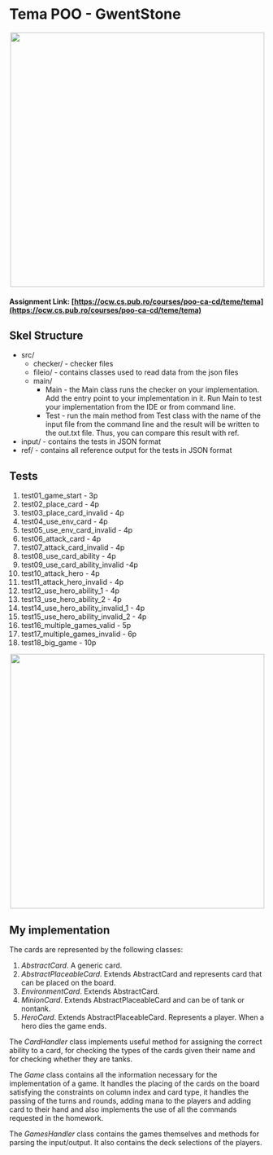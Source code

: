 

# Tema POO  - GwentStone

<div align="center"><img src="https://tenor.com/view/witcher3-gif-9340436.gif" width="500px"></div>

#### Assignment Link: [https://ocw.cs.pub.ro/courses/poo-ca-cd/teme/tema](https://ocw.cs.pub.ro/courses/poo-ca-cd/teme/tema)


## Skel Structure

* src/
  * checker/ - checker files
  * fileio/ - contains classes used to read data from the json files
  * main/
      * Main - the Main class runs the checker on your implementation. Add the entry point to your implementation in it. Run Main to test your implementation from the IDE or from command line.
      * Test - run the main method from Test class with the name of the input file from the command line and the result will be written
        to the out.txt file. Thus, you can compare this result with ref.
* input/ - contains the tests in JSON format
* ref/ - contains all reference output for the tests in JSON format

## Tests

1. test01_game_start - 3p
2. test02_place_card - 4p
3. test03_place_card_invalid - 4p
4. test04_use_env_card - 4p
5. test05_use_env_card_invalid - 4p
6. test06_attack_card - 4p
7. test07_attack_card_invalid - 4p
8. test08_use_card_ability - 4p
9. test09_use_card_ability_invalid -4p
10. test10_attack_hero - 4p
11. test11_attack_hero_invalid - 4p
12. test12_use_hero_ability_1 - 4p
13. test13_use_hero_ability_2 - 4p
14. test14_use_hero_ability_invalid_1 - 4p
15. test15_use_hero_ability_invalid_2 - 4p
16. test16_multiple_games_valid - 5p
17. test17_multiple_games_invalid - 6p
18. test18_big_game - 10p


<div align="center"><img src="https://tenor.com/view/homework-time-gif-24854817.gif" width="500px"></div>

## My implementation

The cards are represented by the following classes: 
1. *AbstractCard*. A generic card.
2. *AbstractPlaceableCard*. Extends AbstractCard and represents card that can be placed on the board.
3. *EnvironmentCard*. Extends AbstractCard.
4. *MinionCard*. Extends AbstractPlaceableCard and can be of tank or nontank.
5. *HeroCard*. Extends AbstractPlaceableCard. Represents a player. When a hero dies the game ends.

The *CardHandler* class implements useful method for assigning the correct ability to a card, for checking the types
of the cards given their name and for checking whether they are tanks.

The *Game* class contains all the information necessary for the implementation of a game. It handles the placing of the
cards on the board satisfying the constraints on column index and card type, it handles the passing of the turns and 
rounds, adding mana to the players and adding card to their hand and also implements the use of all the commands 
requested in the homework.

The *GamesHandler* class contains the games themselves and methods for parsing the input/output. It also contains the 
deck selections of the players.